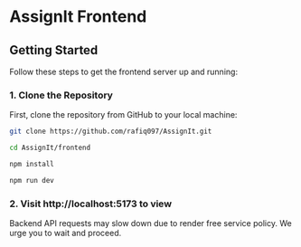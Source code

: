 # AssignIt Frontend


## Getting Started

Follow these steps to get the frontend server up and running:

### 1. Clone the Repository

First, clone the repository from GitHub to your local machine:

```bash
git clone https://github.com/rafiq097/AssignIt.git

cd AssignIt/frontend

npm install

npm run dev
```

### 2. Visit http://localhost:5173 to view 

Backend API requests may slow down due to render free service policy.
We urge you to wait and proceed. 